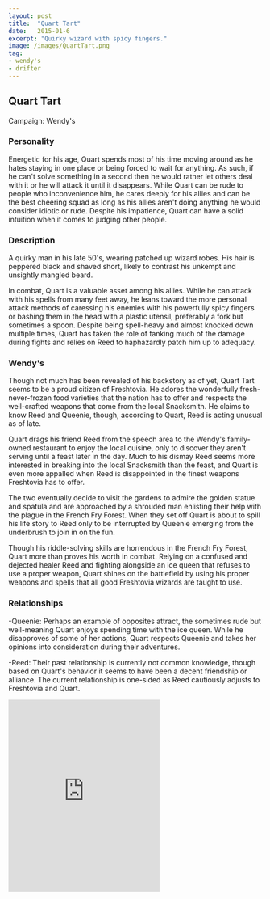 ```yaml
---
layout: post
title:  "Quart Tart"
date:   2015-01-6
excerpt: "Quirky wizard with spicy fingers."
image: /images/QuartTart.png
tag:
- wendy's
- drifter
---
```


## Quart Tart
Campaign: Wendy's

### Personality
Energetic for his age, Quart spends most of his time moving around as he hates staying in one place or being forced to wait for anything. As such, if he can't solve something in a second then he would rather let others deal with it or he will attack it until it disappears. While Quart can be rude to people who inconvenience him, he cares deeply for his allies and can be the best cheering squad as long as his allies aren't doing anything he would consider idiotic or rude. Despite his impatience, Quart can have a solid intuition when it comes to judging other people.

### Description
A quirky man in his late 50's, wearing patched up wizard robes. His hair is peppered black and shaved short, likely to contrast his unkempt and unsightly mangled beard.

In combat, Quart is a valuable asset among his allies. While he can attack with his spells from many feet away, he leans toward the more personal attack methods of caressing his enemies with his powerfully spicy fingers or bashing them in the head with a plastic utensil, preferably a fork but sometimes a spoon. Despite being spell-heavy and almost knocked down multiple times, Quart has taken the role of tanking much of the damage during fights and relies on Reed to haphazardly patch him up to adequacy.

### Wendy's
Though not much has been revealed of his backstory as of yet, Quart Tart seems to be a proud citizen of Freshtovia. He adores the wonderfully fresh-never-frozen food varieties that the nation has to offer and respects the well-crafted weapons that come from the local Snacksmith. He claims to know Reed and Queenie, though, according to Quart, Reed is acting unusual as of late.

Quart drags his friend Reed from the speech area to the Wendy's family-owned restaurant to enjoy the local cuisine, only to discover they aren't serving until a feast later in the day. Much to his dismay Reed seems more interested in breaking into the local Snacksmith than the feast, and Quart is even more appalled when Reed is disappointed in the finest weapons Freshtovia has to offer.

The two eventually decide to visit the gardens to admire the golden statue and spatula and are approached by a shrouded man enlisting their help with the plague in the French Fry Forest. When they set off Quart is about to spill his life story to Reed only to be interrupted by Queenie emerging from the underbrush to join in on the fun.

Though his riddle-solving skills are horrendous in the French Fry Forest, Quart more than proves his worth in combat. Relying on a confused and dejected healer Reed and fighting alongside an ice queen that refuses to use a proper weapon, Quart shines on the battlefield by using his proper weapons and spells that all good Freshtovia wizards are taught to use.

### Relationships
-Queenie: Perhaps an example of opposites attract, the sometimes rude but well-meaning Quart enjoys spending time with the ice queen. While he disapproves of some of her actions, Quart respects Queenie and takes her opinions into consideration during their adventures.

-Reed: Their past relationship is currently not common knowledge, though based on Quart's behavior it seems to have been a decent friendship or alliance. The current relationship is one-sided as Reed cautiously adjusts to Freshtovia and Quart.

<iframe src="https://open.spotify.com/embed/playlist/4DdBNJLMfHuQ8zm1XyH9WR" width="300" height="380" frameborder="0" allowtransparency="true" allow="encrypted-media"></iframe>
